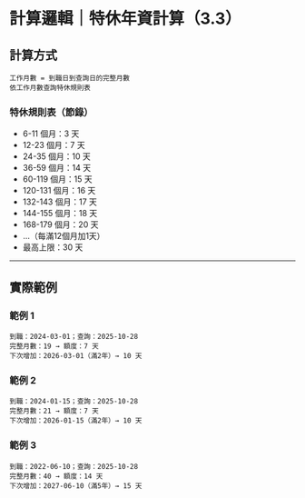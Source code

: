 # 計算邏輯｜特休年資計算（3.3）

## 計算方式
```
工作月數 = 到職日到查詢日的完整月數
依工作月數查詢特休規則表
```

### 特休規則表（節錄）
- 6-11 個月：3 天
- 12-23 個月：7 天
- 24-35 個月：10 天
- 36-59 個月：14 天
- 60-119 個月：15 天
- 120-131 個月：16 天
- 132-143 個月：17 天
- 144-155 個月：18 天
- 168-179 個月：20 天
- ...（每滿12個月加1天）
- 最高上限：30 天

---

## 實際範例

### 範例 1
```
到職：2024-03-01；查詢：2025-10-28
完整月數：19 → 額度：7 天
下次增加：2026-03-01（滿2年）→ 10 天
```

### 範例 2
```
到職：2024-01-15；查詢：2025-10-28
完整月數：21 → 額度：7 天
下次增加：2026-01-15（滿2年）→ 10 天
```

### 範例 3
```
到職：2022-06-10；查詢：2025-10-28
完整月數：40 → 額度：14 天
下次增加：2027-06-10（滿5年）→ 15 天
```
